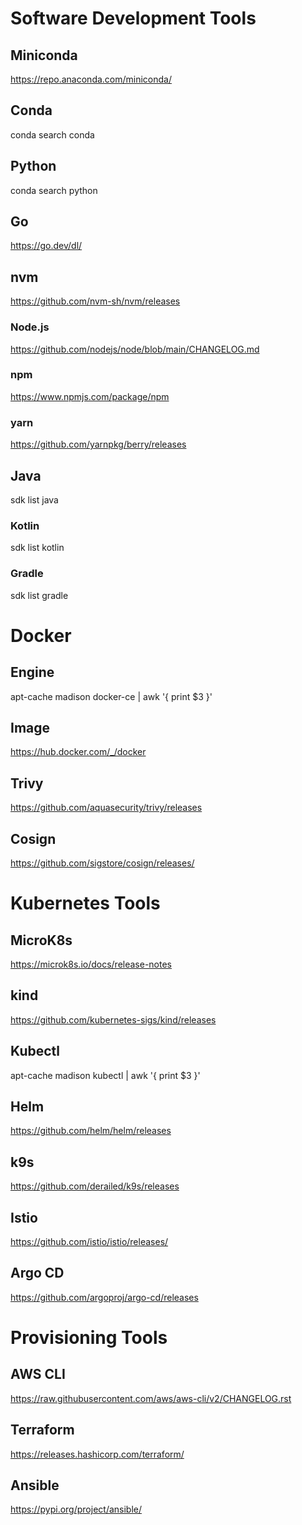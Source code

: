 # Software Development Tools

## Miniconda

https://repo.anaconda.com/miniconda/

## Conda

conda search conda

## Python

conda search python

## Go

https://go.dev/dl/

## nvm

https://github.com/nvm-sh/nvm/releases

### Node.js

https://github.com/nodejs/node/blob/main/CHANGELOG.md

### npm

https://www.npmjs.com/package/npm

### yarn

https://github.com/yarnpkg/berry/releases

## Java

sdk list java

### Kotlin

sdk list kotlin

### Gradle

sdk list gradle

# Docker

## Engine

apt-cache madison docker-ce | awk '{ print $3 }'

## Image

https://hub.docker.com/_/docker

## Trivy

https://github.com/aquasecurity/trivy/releases

## Cosign

https://github.com/sigstore/cosign/releases/

# Kubernetes Tools

## MicroK8s

https://microk8s.io/docs/release-notes

## kind

https://github.com/kubernetes-sigs/kind/releases

## Kubectl

apt-cache madison kubectl | awk '{ print $3 }'

## Helm

https://github.com/helm/helm/releases

## k9s

https://github.com/derailed/k9s/releases

## Istio

https://github.com/istio/istio/releases/

## Argo CD

https://github.com/argoproj/argo-cd/releases

# Provisioning Tools

## AWS CLI

https://raw.githubusercontent.com/aws/aws-cli/v2/CHANGELOG.rst

## Terraform

https://releases.hashicorp.com/terraform/

## Ansible

https://pypi.org/project/ansible/
